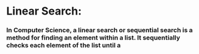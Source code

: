 # Linear Search:
### In Computer Science, a linear search or sequential search is a method for finding an element within a list. It sequentially checks each element of the list until a




 
